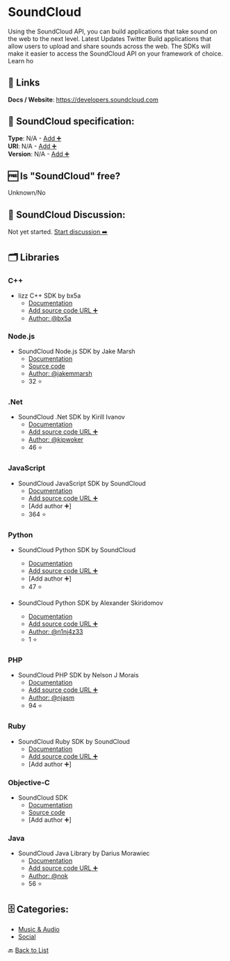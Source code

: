 # SoundCloud
Using the SoundCloud API, you can build applications that take sound on the web to the next level. Latest Updates Twitter Build applications that allow users to upload and share sounds across the web. The SDKs will make it easier to access the SoundCloud API on your framework of choice. Learn ho

##  🔗 Links
**Docs / Website**: https://developers.soundcloud.com

## 🧬 SoundCloud specification:
**Type**: N/A - [Add ➕](https://github.com/apis-list/apis-list/edit/main/apis-list.yaml)  
**URI**: N/A - [Add ➕](https://github.com/apis-list/apis-list/edit/main/apis-list.yaml)  
**Version**: N/A - [Add ➕](https://github.com/apis-list/apis-list/edit/main/apis-list.yaml)

## 🆓 Is "SoundCloud" free?
 Unknown/No 

## 💬 SoundCloud Discussion:
Not yet started. [Start discussion ➡️](https://github.com/apis-list/apis-list/discussions/new)

## 🗂️ Libraries
### C++
- lizz C++ SDK by bx5a
    - [Documentation](https://github.com/bx5a/lizz)
    - [Add source code URL ➕]()
    - [Author: @bx5a](https://github.com/bx5a)

### Node.js
- SoundCloud Node.js SDK by Jake Marsh
    - [Documentation](https://www.npmjs.com/package/node-soundcloud)
    - [Source code](https://github.com/jakemmarsh/node-soundcloud)
    - [Author: @jakemmarsh](https://github.com/jakemmarsh)
    - 32 ⭐

### .Net
- SoundCloud .Net SDK by Kirill Ivanov
    - [Documentation](https://github.com/kipwoker/SoundCloud.API.Client)
    - [Add source code URL ➕]()
    - [Author: @kipwoker](https://github.com/kipwoker)
    - 46 ⭐

### JavaScript
- SoundCloud JavaScript SDK by SoundCloud
    - [Documentation](https://github.com/soundcloud/soundcloud-javascript)
    - [Add source code URL ➕]()
    - [Add author ➕]
    - 364 ⭐

### Python
- SoundCloud Python SDK by SoundCloud
    - [Documentation](https://github.com/soundcloud/soundcloud-python)
    - [Add source code URL ➕]()
    - [Add author ➕]
    - 47 ⭐

- SoundCloud Python SDK by Alexander Skiridomov
    - [Documentation](https://github.com/n1nj4z33/soundcloud-python)
    - [Add source code URL ➕]()
    - [Author: @n1nj4z33](https://github.com/n1nj4z33)
    - 1 ⭐

### PHP
- SoundCloud PHP SDK by Nelson J Morais
    - [Documentation](https://github.com/njasm/soundcloud)
    - [Add source code URL ➕]()
    - [Author: @njasm](https://github.com/njasm)
    - 94 ⭐

### Ruby
- SoundCloud Ruby SDK by SoundCloud
    - [Documentation](https://github.com/soundcloud/soundcloud-ruby)
    - [Add source code URL ➕]()
    - [Add author ➕]

### Objective-C
- SoundCloud SDK
    - [Documentation](https://developers.soundcloud.com/)
    - [Source code](https://developers.soundcloud.com/docs/api/ios-quickstart)
    - [Add author ➕]

### Java
-  SoundCloud Java Library by Darius Morawiec
    - [Documentation](https://github.com/nok/soundcloud-java-library)
    - [Add source code URL ➕]()
    - [Author: @nok](https://github.com/nok)
    - 56 ⭐


## 🗄️ Categories:
- [Music & Audio](https://github.com/apis-list/apis-list#music--audio-)
- [Social](https://github.com/apis-list/apis-list#social-)

🔙  [Back to List](https://github.com/apis-list/apis-list)
